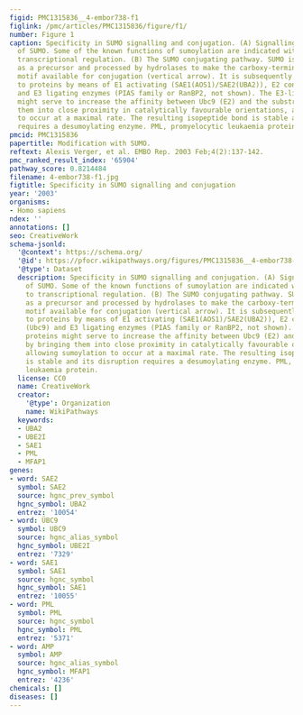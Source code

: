 ```yaml
---
figid: PMC1315836__4-embor738-f1
figlink: /pmc/articles/PMC1315836/figure/f1/
number: Figure 1
caption: Specificity in SUMO signalling and conjugation. (A) Signalling functions
  of SUMO. Some of the known functions of sumoylation are indicated with respect to
  transcriptional regulation. (B) The SUMO conjugating pathway. SUMO is synthesized
  as a precursor and processed by hydrolases to make the carboxy-terminal double-glycine
  motif available for conjugation (vertical arrow). It is subsequently conjugated
  to proteins by means of E1 activating (SAE1(AOS1)/SAE2(UBA2)), E2 conjugating (Ubc9)
  and E3 ligating enzymes (PIAS family or RanBP2, not shown). The E3-like proteins
  might serve to increase the affinity between Ubc9 (E2) and the substrates by bringing
  them into close proximity in catalytically favourable orientations, allowing sumoylation
  to occur at a maximal rate. The resulting isopeptide bond is stable and its disruption
  requires a desumoylating enzyme. PML, promyelocytic leukaemia protein.
pmcid: PMC1315836
papertitle: Modification with SUMO.
reftext: Alexis Verger, et al. EMBO Rep. 2003 Feb;4(2):137-142.
pmc_ranked_result_index: '65904'
pathway_score: 0.8214484
filename: 4-embor738-f1.jpg
figtitle: Specificity in SUMO signalling and conjugation
year: '2003'
organisms:
- Homo sapiens
ndex: ''
annotations: []
seo: CreativeWork
schema-jsonld:
  '@context': https://schema.org/
  '@id': https://pfocr.wikipathways.org/figures/PMC1315836__4-embor738-f1.html
  '@type': Dataset
  description: Specificity in SUMO signalling and conjugation. (A) Signalling functions
    of SUMO. Some of the known functions of sumoylation are indicated with respect
    to transcriptional regulation. (B) The SUMO conjugating pathway. SUMO is synthesized
    as a precursor and processed by hydrolases to make the carboxy-terminal double-glycine
    motif available for conjugation (vertical arrow). It is subsequently conjugated
    to proteins by means of E1 activating (SAE1(AOS1)/SAE2(UBA2)), E2 conjugating
    (Ubc9) and E3 ligating enzymes (PIAS family or RanBP2, not shown). The E3-like
    proteins might serve to increase the affinity between Ubc9 (E2) and the substrates
    by bringing them into close proximity in catalytically favourable orientations,
    allowing sumoylation to occur at a maximal rate. The resulting isopeptide bond
    is stable and its disruption requires a desumoylating enzyme. PML, promyelocytic
    leukaemia protein.
  license: CC0
  name: CreativeWork
  creator:
    '@type': Organization
    name: WikiPathways
  keywords:
  - UBA2
  - UBE2I
  - SAE1
  - PML
  - MFAP1
genes:
- word: SAE2
  symbol: SAE2
  source: hgnc_prev_symbol
  hgnc_symbol: UBA2
  entrez: '10054'
- word: ÜBC9
  symbol: UBC9
  source: hgnc_alias_symbol
  hgnc_symbol: UBE2I
  entrez: '7329'
- word: SAE1
  symbol: SAE1
  source: hgnc_symbol
  hgnc_symbol: SAE1
  entrez: '10055'
- word: PML
  symbol: PML
  source: hgnc_symbol
  hgnc_symbol: PML
  entrez: '5371'
- word: AMP
  symbol: AMP
  source: hgnc_alias_symbol
  hgnc_symbol: MFAP1
  entrez: '4236'
chemicals: []
diseases: []
---
```

